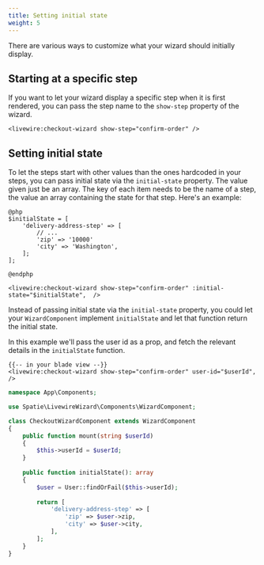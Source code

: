 ```yaml
---
title: Setting initial state
weight: 5
---
```


There are various ways to customize what your wizard should initially display.

## Starting at a specific step

If you want to let your wizard display a specific step when it is first rendered, you can pass the step name to the `show-step` property of the wizard.

```blade
<livewire:checkout-wizard show-step="confirm-order" />
```

## Setting initial state

To let the steps start with other values than the ones hardcoded in your steps, you can pass initial state via the `initial-state` property. The value given just be an array. The key of each item needs to be the name of a step, the value an array containing the state for that step. Here's an example:

```blade
@php
$initialState = [
    'delivery-address-step' => [
        // ...
        'zip' => '10000'
        'city' => 'Washington',
    ];  
];

@endphp

<livewire:checkout-wizard show-step="confirm-order" :initial-state="$initialState",  />
```

Instead of passing initial state via the `initial-state` property, you could let your `WizardComponent` implement 
`initialState` and let that function return the initial state.

In this example we'll pass the user id as a prop, and fetch the relevant details in the `initialState` function.

```blade
{{-- in your blade view --}}
<livewire:checkout-wizard show-step="confirm-order" user-id="$userId",  />
```

```php
namespace App\Components;

use Spatie\LivewireWizard\Components\WizardComponent;

class CheckoutWizardComponent extends WizardComponent
{
    public function mount(string $userId)
    {
        $this->userId = $userId;
    }
    
    public function initialState(): array
    {
        $user = User::findOrFail($this->userId);
        
        return [
            'delivery-address-step' => [
                'zip' => $user->zip,
                'city' => $user->city,
            ],       
        ];
    }
}
```



